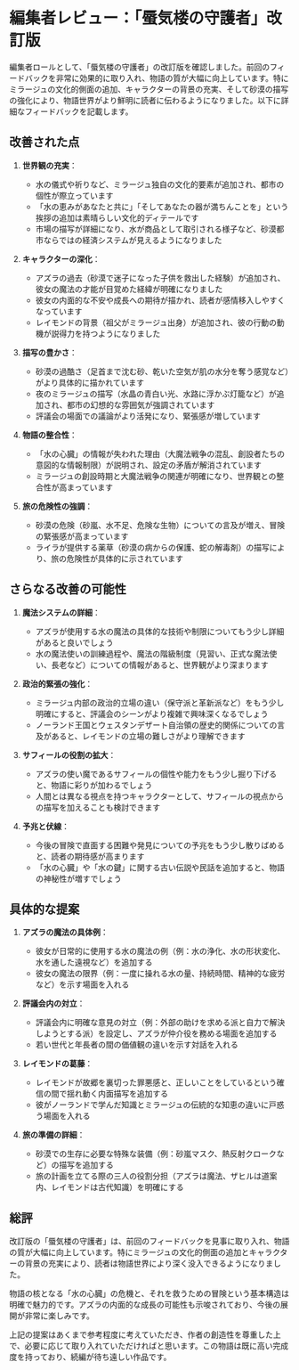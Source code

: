# 編集者レビュー：「蜃気楼の守護者」改訂版

編集者ロールとして、「蜃気楼の守護者」の改訂版を確認しました。前回のフィードバックを非常に効果的に取り入れ、物語の質が大幅に向上しています。特にミラージュの文化的側面の追加、キャラクターの背景の充実、そして砂漠の描写の強化により、物語世界がより鮮明に読者に伝わるようになりました。以下に詳細なフィードバックを記載します。

## 改善された点

1. **世界観の充実**：
   - 水の儀式や祈りなど、ミラージュ独自の文化的要素が追加され、都市の個性が際立っています
   - 「水の恵みがあなたと共に」「そしてあなたの器が満ちんことを」という挨拶の追加は素晴らしい文化的ディテールです
   - 市場の描写が詳細になり、水が商品として取引される様子など、砂漠都市ならではの経済システムが見えるようになりました

2. **キャラクターの深化**：
   - アズラの過去（砂漠で迷子になった子供を救出した経験）が追加され、彼女の魔法の才能が目覚めた経緯が明確になりました
   - 彼女の内面的な不安や成長への期待が描かれ、読者が感情移入しやすくなっています
   - レイモンドの背景（祖父がミラージュ出身）が追加され、彼の行動の動機が説得力を持つようになりました

3. **描写の豊かさ**：
   - 砂漠の過酷さ（足首まで沈む砂、乾いた空気が肌の水分を奪う感覚など）がより具体的に描かれています
   - 夜のミラージュの描写（水晶の青白い光、水路に浮かぶ灯籠など）が追加され、都市の幻想的な雰囲気が強調されています
   - 評議会の場面での議論がより活発になり、緊張感が増しています

4. **物語の整合性**：
   - 「水の心臓」の情報が失われた理由（大魔法戦争の混乱、創設者たちの意図的な情報制限）が説明され、設定の矛盾が解消されています
   - ミラージュの創設時期と大魔法戦争の関連が明確になり、世界観との整合性が高まっています

5. **旅の危険性の強調**：
   - 砂漠の危険（砂嵐、水不足、危険な生物）についての言及が増え、冒険の緊張感が高まっています
   - ライラが提供する薬草（砂漠の病からの保護、蛇の解毒剤）の描写により、旅の危険性が具体的に示されています

## さらなる改善の可能性

1. **魔法システムの詳細**：
   - アズラが使用する水の魔法の具体的な技術や制限についてもう少し詳細があると良いでしょう
   - 水の魔法使いの訓練過程や、魔法の階級制度（見習い、正式な魔法使い、長老など）についての情報があると、世界観がより深まります

2. **政治的緊張の強化**：
   - ミラージュ内部の政治的立場の違い（保守派と革新派など）をもう少し明確にすると、評議会のシーンがより複雑で興味深くなるでしょう
   - ノーランド王国とウェスタンデザート自治領の歴史的関係についての言及があると、レイモンドの立場の難しさがより理解できます

3. **サフィールの役割の拡大**：
   - アズラの使い魔であるサフィールの個性や能力をもう少し掘り下げると、物語に彩りが加わるでしょう
   - 人間とは異なる視点を持つキャラクターとして、サフィールの視点からの描写を加えることも検討できます

4. **予兆と伏線**：
   - 今後の冒険で直面する困難や発見についての予兆をもう少し散りばめると、読者の期待感が高まります
   - 「水の心臓」や「水の鍵」に関する古い伝説や民話を追加すると、物語の神秘性が増すでしょう

## 具体的な提案

1. **アズラの魔法の具体例**：
   - 彼女が日常的に使用する水の魔法の例（例：水の浄化、水の形状変化、水を通した遠視など）を追加する
   - 彼女の魔法の限界（例：一度に操れる水の量、持続時間、精神的な疲労など）を示す場面を入れる

2. **評議会内の対立**：
   - 評議会内に明確な意見の対立（例：外部の助けを求める派と自力で解決しようとする派）を設定し、アズラが仲介役を務める場面を追加する
   - 若い世代と年長者の間の価値観の違いを示す対話を入れる

3. **レイモンドの葛藤**：
   - レイモンドが故郷を裏切った罪悪感と、正しいことをしているという確信の間で揺れ動く内面描写を追加する
   - 彼がノーランドで学んだ知識とミラージュの伝統的な知恵の違いに戸惑う場面を入れる

4. **旅の準備の詳細**：
   - 砂漠での生存に必要な特殊な装備（例：砂嵐マスク、熱反射クロークなど）の描写を追加する
   - 旅の計画を立てる際の三人の役割分担（アズラは魔法、ザヒルは道案内、レイモンドは古代知識）を明確にする

## 総評

改訂版の「蜃気楼の守護者」は、前回のフィードバックを見事に取り入れ、物語の質が大幅に向上しています。特にミラージュの文化的側面の追加とキャラクターの背景の充実により、読者は物語世界により深く没入できるようになりました。

物語の核となる「水の心臓」の危機と、それを救うための冒険という基本構造は明確で魅力的です。アズラの内面的な成長の可能性も示唆されており、今後の展開が非常に楽しみです。

上記の提案はあくまで参考程度に考えていただき、作者の創造性を尊重した上で、必要に応じて取り入れていただければと思います。この物語は既に高い完成度を持っており、続編が待ち遠しい作品です。